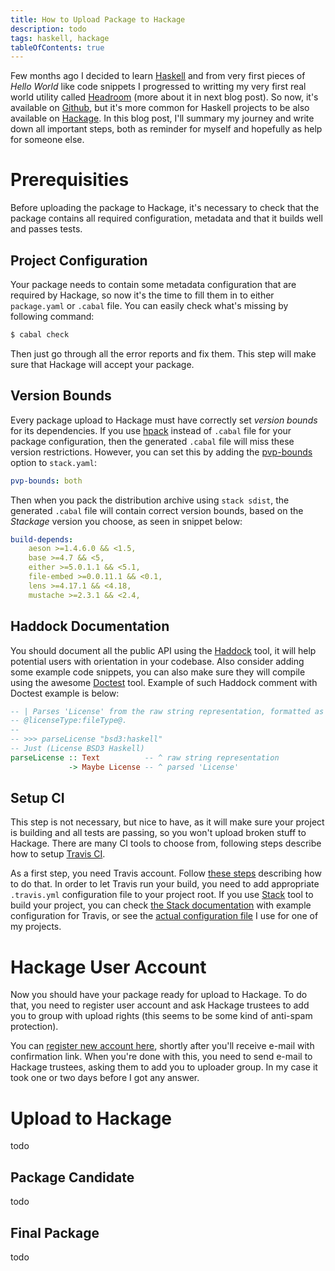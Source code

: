 ```yaml
---
title: How to Upload Package to Hackage
description: todo
tags: haskell, hackage
tableOfContents: true
---
```


Few months ago I decided to learn [Haskell][web:haskell] and from very first pieces of _Hello World_ like code snippets I progressed to writting my very first real world utility called [Headroom][github:headroom] (more about it in next blog post). So now, it's available on [Github][web:github], but it's more common for Haskell projects to be also available on [Hackage][web:hackage]. In this blog post, I'll summary my journey and write down all important steps, both as reminder for myself and hopefully as help for someone else.

<!-- MORE -->

# Prerequisities
Before uploading the package to Hackage, it's necessary to check that the package contains all required configuration, metadata and that it builds well and passes tests.

## Project Configuration
Your package needs to contain some metadata configuration that are required by Hackage, so now it's the time to fill them in to either `package.yaml` or `.cabal` file. You can easily check what's missing by following command:

```txt
$ cabal check
```

Then just go through all the error reports and fix them. This step will make sure that Hackage will accept your package.

## Version Bounds
Every package upload to Hackage must have correctly set _version bounds_ for its dependencies. If you use [hpack][hackage:hpack] instead of `.cabal` file for your package configuration, then the generated `.cabal` file will miss these version restrictions. However, you can set this by adding the [pvp-bounds][web:stack/pvp-bounds] option to `stack.yaml`:

```yaml
pvp-bounds: both
```

Then when you pack the distribution archive using `stack sdist`, the generated `.cabal` file will contain correct version bounds, based on the _Stackage_ version you choose, as seen in snippet below:

```yaml
build-depends:
    aeson >=1.4.6.0 && <1.5,
    base >=4.7 && <5,
    either >=5.0.1.1 && <5.1,
    file-embed >=0.0.11.1 && <0.1,
    lens >=4.17.1 && <4.18,
    mustache >=2.3.1 && <2.4,
```

## Haddock Documentation
You should document all the public API using the [Haddock][web:haddock] tool, it will help potential users with orientation in your codebase. Also consider adding some example code snippets, you can also make sure they will compile using the awesome [Doctest][hackage:doctest] tool. Example of such Haddock comment with Doctest example is below:

```haskell
-- | Parses 'License' from the raw string representation, formatted as
-- @licenseType:fileType@.
--
-- >>> parseLicense "bsd3:haskell"
-- Just (License BSD3 Haskell)
parseLicense :: Text          -- ^ raw string representation
             -> Maybe License -- ^ parsed 'License'
```

## Setup CI
This step is not necessary, but nice to have, as it will make sure your project is building and all tests are passing, so you won't upload broken stuff to Hackage. There are many CI tools to choose from, following steps describe how to setup [Travis CI][web:travis].

As a first step, you need Travis account. Follow [these steps][web:travis/tutorial] describing how to do that. In order to let Travis run your build, you need to add appropriate `.travis.yml` configuration file to your project root. If you use [Stack][web:stack] tool to build your project, you can check [the Stack documentation][web:stack/travis] with example configuration for Travis, or see the [actual configuration file][github:headroom/.travis.yml] I use for one of my projects.

# Hackage User Account
Now you should have your package ready for upload to Hackage. To do that, you need to register user account and ask Hackage trustees to add you to group with upload rights (this seems to be some kind of anti-spam protection).

You can [register new account here][web:hackage/register], shortly after you'll receive e-mail with confirmation link. When you're done with this, you need to send e-mail to Hackage trustees, asking them to add you to uploader group. In my case it took one or two days before I got any answer.

# Upload to Hackage
todo

## Package Candidate
todo

## Final Package
todo


[github:headroom]: https://github.com/vaclavsvejcar/headroom
[github:headroom/.travis.yml]: https://github.com/vaclavsvejcar/headroom/blob/master/.travis.yml
[hackage:doctest]: https://hackage.haskell.org/package/doctest
[hackage:hpack]: https://hackage.haskell.org/package/hpack
[web:github]: https://github.com
[web:hackage]: https://hackage.haskell.org
[web:hackage/register]: https://hackage.haskell.org/users/register-request
[web:haddock]: https://www.haskell.org/haddock/
[web:haskell]: https://www.haskell.org
[web:stack]: https://docs.haskellstack.org/en/stable/README/
[web:stack/pvp-bounds]: https://docs.haskellstack.org/en/stable/yaml_configuration/#pvp-bounds
[web:stack/travis]: https://docs.haskellstack.org/en/stable/travis_ci/
[web:travis]: https://travis-ci.org
[web:travis/tutorial]: https://docs.travis-ci.com/user/tutorial/